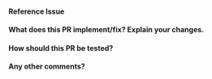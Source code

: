 <!--
Thanks for contributing a pull request to the OpenML python connector! Please ensure you have taken a look at
the contribution guidelines: https://github.com/openml/openml-python/blob/master/CONTRIBUTING.md#Contributing-Pull-Requests

Please make sure that:

* this pull requests is against the `develop` branch
* you updated all docs, this includes the changelog!
-->

#### Reference Issue
<!-- Example: Fixes #1234 -->


#### What does this PR implement/fix? Explain your changes.


#### How should this PR be tested?


#### Any other comments?

